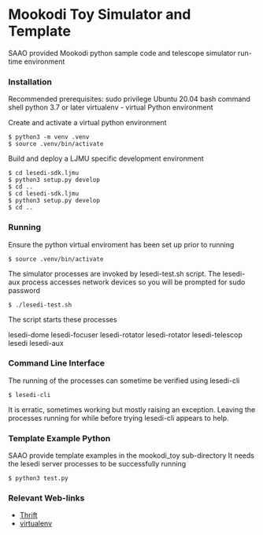 # Mookodi Toy Simulator and Template  

SAAO provided Mookodi python sample code and telescope simulator run-time environment


### Installation
Recommended prerequisites:
   sudo privilege
   Ubuntu 20.04 
   bash command shell
   python 3.7 or later
   virtualenv - virtual Python environment

Create and activate a virtual python environment

    $ python3 -m venv .venv
    $ source .venv/bin/activate

Build and deploy a LJMU specific development environment

    $ cd lesedi-sdk.ljmu
    $ python3 setup.py develop
    $ cd ..
    $ cd lesedi-sdk.ljmu
    $ python3 setup.py develop
    $ cd ..

### Running
Ensure the python virtual enviroment has been set up prior to running

    $ source .venv/bin/activate


The simulator processes are invoked by lesedi-test.sh script.
The lesedi-aux process accesses network devices so you will be prompted for sudo password

    $ ./lesedi-test.sh

The script starts these processes

  lesedi-dome
  lesedi-focuser
  lesedi-rotator
  lesedi-rotator
  lesedi-telescop
  lesedi
  lesedi-aux


### Command Line Interface

The running of the processes can sometime be verified using lesedi-cli

    $ lesedi-cli

It is erratic, sometimes working but mostly raising an exception.
Leaving the processes running for while before trying lesedi-cli appears to help.


### Template Example Python

SAAO provide template examples in the mookodi_toy sub-directory
It needs the lesedi server processes to be successfully running

    $ python3 test.py


### Relevant Web-links 

- [Thrift](https://thrift.apache.org)
- [virtualenv](https://virtualenv.pypa.io/en/stable/)

